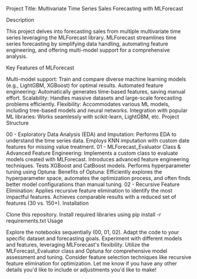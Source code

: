 Project Title: Multivariate Time Series Sales Forecasting with MLForecast

Description

This project delves into forecasting sales from multiple multivariate time series leveraging the MLForecast library. MLForecast streamlines time series forecasting by simplifying data handling, automating feature engineering, and offering multi-model support for a comprehensive analysis.

Key Features of MLForecast

Multi-model support: Train and compare diverse machine learning models (e.g., LightGBM, XGBoost) for optimal results.
Automated feature engineering: Automatically generates time-based features, saving manual effort.
Scalability: Handles massive datasets and large-scale forecasting problems efficiently.
Flexibility: Accommodates various ML models, including tree-based models and neural networks.
Integration with popular ML libraries: Works seamlessly with scikit-learn, LightGBM, etc.
Project Structure

00 - Exploratory Data Analysis (EDA) and Imputation:
Performs EDA to understand the time series data.
Employs KNN imputation with custom date features for missing value treatment.
01 - MLForecast_Evaluator Class & Advanced Feature Engineering:
Implements a custom class to evaluate models created with MLForecast.
Introduces advanced feature engineering techniques.
Tests XGBoost and CatBoost models.
Performs hyperparameter tuning using Optuna:
Benefits of Optuna: Efficiently explores the hyperparameter space, automates the optimization process, and often finds better model configurations than manual tuning.
02 - Recursive Feature Elimination:
Applies recursive feature elimination to identify the most impactful features.
Achieves comparable results with a reduced set of features (30 vs. 150+).
Installation

Clone this repository.
Install required libraries using pip install -r requirements.txt
Usage

Explore the notebooks sequentially (00, 01, 02).
Adapt the code to your specific dataset and forecasting goals.
Experiment with different models and features, leveraging MLForecast's flexibility.
Utilize the MLForecast_Evaluator class and Optuna for comprehensive model assessment and tuning.
Consider feature selection techniques like recursive feature elimination for optimization.
Let me know if you have any other details you'd like to include or adjustments you'd like to make!